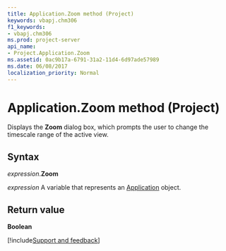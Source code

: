 ```yaml
---
title: Application.Zoom method (Project)
keywords: vbapj.chm306
f1_keywords:
- vbapj.chm306
ms.prod: project-server
api_name:
- Project.Application.Zoom
ms.assetid: 0ac9b17a-6791-31a2-11d4-6d97ade57989
ms.date: 06/08/2017
localization_priority: Normal
---
```



# Application.Zoom method (Project)

Displays the  **Zoom** dialog box, which prompts the user to change the timescale range of the active view.


## Syntax

_expression_.**Zoom**

 _expression_ A variable that represents an [Application](./Project.Application.md) object.


## Return value

 **Boolean**

[!include[Support and feedback](~/includes/feedback-boilerplate.md)]